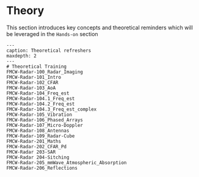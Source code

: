 # Theory

This section introduces key concepts and theoretical reminders which will be leveraged in the `Hands-on` section

```{toctree}
---
caption: Theoretical refreshers
maxdepth: 2
---
# Theoretical Training
FMCW-Radar-100_Radar_Imaging
FMCW-Radar-101_Intro
FMCW-Radar-102_CFAR
FMCW-Radar-103_AoA
FMCW-Radar-104_Freq_est
FMCW-Radar-104.1_Freq_est
FMCW-Radar-104.2_Freq_est
FMCW-Radar-104.3_Freq_est_complex
FMCW-Radar-105_Vibration
FMCW-Radar-106_Phased_Arrays
FMCW-Radar-107_Micro-Doppler
FMCW-Radar-108_Antennas
FMCW-Radar-109_Radar-Cube
FMCW-Radar-201_Maths
FMCW-Radar-202_CFAR_Pd
FMCW-Radar 203-SAR
FMCW-Radar 204-Sitching
FMCW-Radar-205_mmWave_Atmospheric_Absorption
FMCW-Radar-206_Reflections
```
